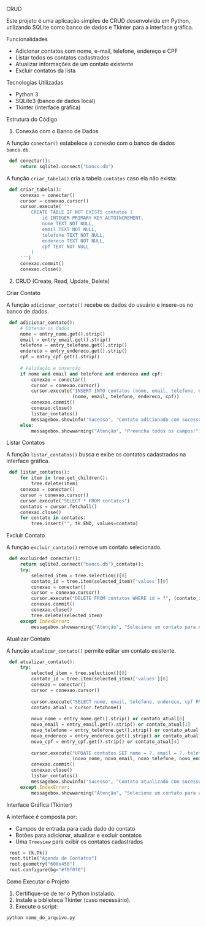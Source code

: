 CRUD 

Este projeto é uma aplicação simples de CRUD desenvolvida em Python, utilizando SQLite como banco de dados e Tkinter para a interface gráfica.

 Funcionalidades

- Adicionar contatos com nome, e-mail, telefone, endereço e CPF
- Listar todos os contatos cadastrados
- Atualizar informações de um contato existente
- Excluir contatos da lista

Tecnologias Utilizadas

- Python 3
- SQLite3 (banco de dados local)
- Tkinter (interface gráfica)

Estrutura do Código

1. Conexão com o Banco de Dados

A função `conectar()` estabelece a conexão com o banco de dados `banco.db`.

```python
 def conectar():
     return sqlite3.connect("banco.db")
```

A função `criar_tabela()` cria a tabela `contatos` caso ela não exista:

```python
 def criar_tabela():
     conexao = conectar()
     cursor = conexao.cursor()
     cursor.execute('''
         CREATE TABLE IF NOT EXISTS contatos (
             id INTEGER PRIMARY KEY AUTOINCREMENT,
             nome TEXT NOT NULL,
             email TEXT NOT NULL,
             telefone TEXT NOT NULL,
             endereco TEXT NOT NULL,
             cpf TEXT NOT NULL
         )
     ''')
     conexao.commit()
     conexao.close()
```
2. CRUD (Create, Read, Update, Delete)

Criar Contato

A função `adicionar_contato()` recebe os dados do usuário e insere-os no banco de dados.

```python
 def adicionar_contato():
     # Obtendo os dados
     nome = entry_nome.get().strip()
     email = entry_email.get().strip()
     telefone = entry_telefone.get().strip()
     endereco = entry_endereco.get().strip()
     cpf = entry_cpf.get().strip()
     
     # Validação e inserção
     if nome and email and telefone and endereco and cpf:
         conexao = conectar()
         cursor = conexao.cursor()
         cursor.execute("INSERT INTO contatos (nome, email, telefone, endereco, cpf) VALUES (?, ?, ?, ?, ?)",
                        (nome, email, telefone, endereco, cpf))
         conexao.commit()
         conexao.close()
         listar_contatos()
         messagebox.showinfo("Sucesso", "Contato adicionado com sucesso!")
     else:
         messagebox.showwarning("Atenção", "Preencha todos os campos!")
```

Listar Contatos

A função `listar_contatos()` busca e exibe os contatos cadastrados na interface gráfica.

```python
 def listar_contatos():
     for item in tree.get_children():
         tree.delete(item)
     conexao = conectar()
     cursor = conexao.cursor()
     cursor.execute("SELECT * FROM contatos")
     contatos = cursor.fetchall()
     conexao.close()
     for contato in contatos:
         tree.insert("", tk.END, values=contato)
```

Excluir Contato

A função `excluir_contato()` remove um contato selecionado.

```python
 def excluirdef conectar():
     return sqlite3.connect("banco.db")_contato():
     try:
         selected_item = tree.selection()[0]
         contato_id = tree.item(selected_item)['values'][0]
         conexao = conectar()
         cursor = conexao.cursor()
         cursor.execute("DELETE FROM contatos WHERE id = ?", (contato_id,))
         conexao.commit()
         conexao.close()
         tree.delete(selected_item)
     except IndexError:
         messagebox.showwarning("Atenção", "Selecione um contato para excluir!")
```

Atualizar Contato

A função `atualizar_contato()` permite editar um contato existente.

```python
 def atualizar_contato():
     try:
         selected_item = tree.selection()[0]
         contato_id = tree.item(selected_item)['values'][0]
         conexao = conectar()
         cursor = conexao.cursor()
         
         cursor.execute("SELECT nome, email, telefone, endereco, cpf FROM contatos WHERE id = ?", (contato_id,))
         contato_atual = cursor.fetchone()
         
         novo_nome = entry_nome.get().strip() or contato_atual[0]
         novo_email = entry_email.get().strip() or contato_atual[1]
         novo_telefone = entry_telefone.get().strip() or contato_atual[2]
         novo_endereco = entry_endereco.get().strip() or contato_atual[3]
         novo_cpf = entry_cpf.get().strip() or contato_atual[4]
         
         cursor.execute("UPDATE contatos SET nome = ?, email = ?, telefone = ?, endereco = ?, cpf = ? WHERE id = ?",
                        (novo_nome, novo_email, novo_telefone, novo_endereco, novo_cpf, contato_id))
         conexao.commit()
         conexao.close()
         listar_contatos()
         messagebox.showinfo("Sucesso", "Contato atualizado com sucesso!")
     except IndexError:
         messagebox.showwarning("Atenção", "Selecione um contato para atualizar!")
```

 Interface Gráfica (Tkinter)

A interface é composta por:

- Campos de entrada para cada dado do contato
- Botões para adicionar, atualizar e excluir contatos
- Uma `Treeview` para exibir os contatos cadastrados

```python
 root = tk.Tk()
 root.title("Agenda de Contatos")
 root.geometry("600x450")
 root.configure(bg="#f0f0f0")
```

Como Executar o Projeto

1. Certifique-se de ter o Python instalado.
2. Instale a biblioteca Tkinter (caso necessário).
3. Execute o script:

```sh
python nome_do_arquivo.py
```


